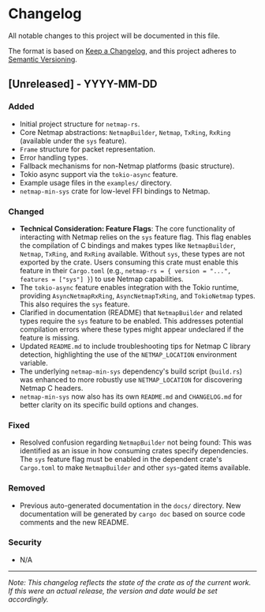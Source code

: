 # Changelog

All notable changes to this project will be documented in this file.

The format is based on [Keep a Changelog](https://keepachangelog.com/en/1.0.0/),
and this project adheres to [Semantic Versioning](https://semver.org/spec/v2.0.0.html).

## [Unreleased] - YYYY-MM-DD

### Added
- Initial project structure for `netmap-rs`.
- Core Netmap abstractions: `NetmapBuilder`, `Netmap`, `TxRing`, `RxRing` (available under the `sys` feature).
- `Frame` structure for packet representation.
- Error handling types.
- Fallback mechanisms for non-Netmap platforms (basic structure).
- Tokio async support via the `tokio-async` feature.
- Example usage files in the `examples/` directory.
- `netmap-min-sys` crate for low-level FFI bindings to Netmap.

### Changed
- **Technical Consideration: Feature Flags**: The core functionality of interacting with Netmap relies on the `sys` feature flag. This flag enables the compilation of C bindings and makes types like `NetmapBuilder`, `Netmap`, `TxRing`, and `RxRing` available. Without `sys`, these types are not exported by the crate. Users consuming this crate must enable this feature in their `Cargo.toml` (e.g., `netmap-rs = { version = "...", features = ["sys"] }`) to use Netmap capabilities.
- The `tokio-async` feature enables integration with the Tokio runtime, providing `AsyncNetmapRxRing`, `AsyncNetmapTxRing`, and `TokioNetmap` types. This also requires the `sys` feature.
- Clarified in documentation (README) that `NetmapBuilder` and related types require the `sys` feature to be enabled. This addresses potential compilation errors where these types might appear undeclared if the feature is missing.
- Updated `README.md` to include troubleshooting tips for Netmap C library detection, highlighting the use of the `NETMAP_LOCATION` environment variable.
- The underlying `netmap-min-sys` dependency's build script (`build.rs`) was enhanced to more robustly use `NETMAP_LOCATION` for discovering Netmap C headers.
- `netmap-min-sys` now also has its own `README.md` and `CHANGELOG.md` for better clarity on its specific build options and changes.

### Fixed
- Resolved confusion regarding `NetmapBuilder` not being found: This was identified as an issue in how consuming crates specify dependencies. The `sys` feature flag must be enabled in the dependent crate's `Cargo.toml` to make `NetmapBuilder` and other `sys`-gated items available.

### Removed
- Previous auto-generated documentation in the `docs/` directory. New documentation will be generated by `cargo doc` based on source code comments and the new README.

### Security
- N/A

---

*Note: This changelog reflects the state of the crate as of the current work. If this were an actual release, the version and date would be set accordingly.*
